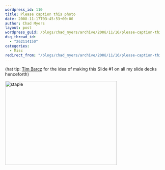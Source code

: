 ```yaml
---
wordpress_id: 110
title: Please caption this photo
date: 2008-11-17T03:45:53+00:00
author: Chad Myers
layout: post
wordpress_guid: /blogs/chad_myers/archive/2008/11/16/please-caption-this-photo.aspx
dsq_thread_id:
  - "262114150"
categories:
  - Misc
redirect_from: "/blogs/chad_myers/archive/2008/11/16/please-caption-this-photo.aspx/"
---
```

(hat tip: [Tim Barcz](http://devlicio.us/blogs/tim_barcz) for the idea of making this Slide #1 on all my slide decks henceforth)

[<img style="border-top-width: 0px;border-left-width: 0px;border-bottom-width: 0px;border-right-width: 0px" height="274" alt="staple" src="http://lostechies.com/content/chadmyers/uploads/2011/03/staple_thumb.jpg" width="364" border="0" />](http://lostechies.com/content/chadmyers/uploads/2011/03/staple_2.jpg)